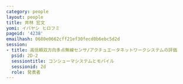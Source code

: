```yaml
---
category: people
layout: people
title: 井林 宏文
yomi: イバヤシ ヒロフミ
pageid: '4238'
emailhash: 0680e0662cff21ef30fecd0b6ebc5d2d
session:
- title: 高信頼双方向多点無線センサ/アクチュエータネットワークシステムの評価
  psid: 2D-2
  sessiontitle: コンシューマシステムとモバイル
  sessionid: 2d
  role: 発表者
---
```

